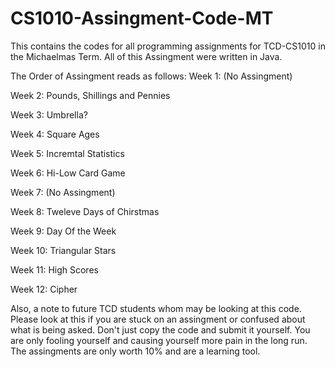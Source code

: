 # CS1010-Assingment-Code-MT
This contains the codes for all programming assignments for TCD-CS1010 in the Michaelmas Term. 
All of this Assingment were written in Java. 

The Order of Assingment reads as follows: 
Week 1: (No Assingment) 

Week 2: Pounds, Shillings and Pennies

Week 3: Umbrella? 

Week 4: Square Ages

Week 5: Incremtal Statistics 

Week 6: Hi-Low Card Game 

Week 7: (No Assingment) 

Week 8: Tweleve Days of Chirstmas

Week 9: Day Of the Week 

Week 10: Triangular Stars 

Week 11: High Scores

Week 12: Cipher

Also, a note to future TCD students whom may be looking at this code. Please look at this if you are stuck 
on an assingment or confused about what is being asked. Don't just copy the code and submit it yourself. 
You are only fooling yourself and causing yourself more pain in the long run. The assingments are only worth
10% and are a learning tool. 
